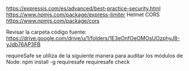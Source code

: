 https://expressjs.com/es/advanced/best-practice-security.html
https://www.npmjs.com/package/express-limiter
Helmet
CORS https://www.npmjs.com/package/cors

Revisar la carpeta código fuente:
https://drive.google.com/drive/u/1/folders/1E3eOnfOeOMOsUOzphyJ8-yJdb76AP3FB

requireSafe se utiliza de la siguiente manera para auditar los módulos de Node:
npm install -g requiresafe
requiresafe check

